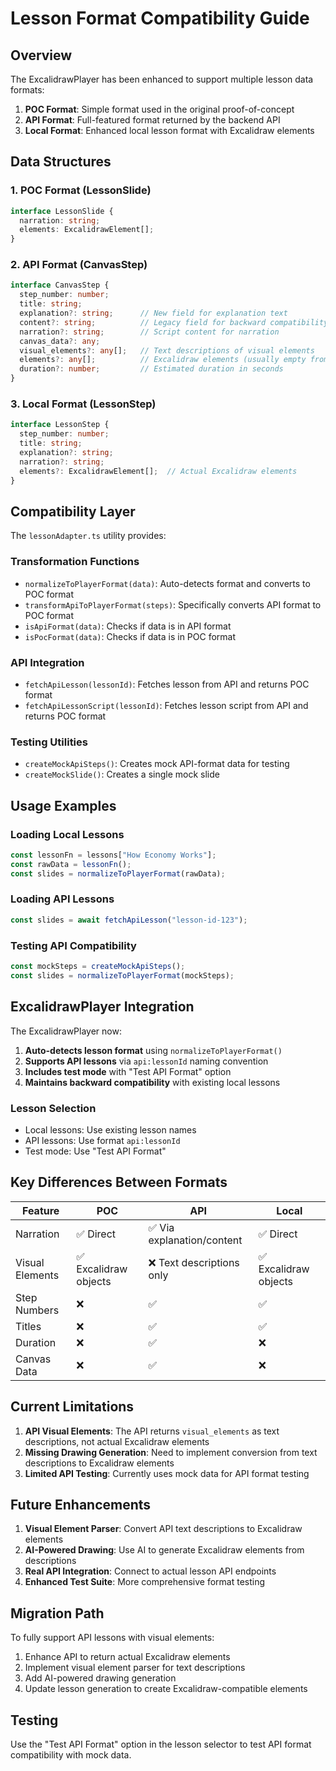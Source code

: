 # Lesson Format Compatibility Guide

## Overview

The ExcalidrawPlayer has been enhanced to support multiple lesson data formats:

1. **POC Format**: Simple format used in the original proof-of-concept
2. **API Format**: Full-featured format returned by the backend API
3. **Local Format**: Enhanced local lesson format with Excalidraw elements

## Data Structures

### 1. POC Format (LessonSlide)
```typescript
interface LessonSlide {
  narration: string;
  elements: ExcalidrawElement[];
}
```

### 2. API Format (CanvasStep)
```typescript
interface CanvasStep {
  step_number: number;
  title: string;
  explanation?: string;      // New field for explanation text
  content?: string;          // Legacy field for backward compatibility  
  narration?: string;        // Script content for narration
  canvas_data?: any;
  visual_elements?: any[];   // Text descriptions of visual elements
  elements?: any[];          // Excalidraw elements (usually empty from API)
  duration?: number;         // Estimated duration in seconds
}
```

### 3. Local Format (LessonStep)
```typescript
interface LessonStep {
  step_number: number;
  title: string;
  explanation?: string;
  narration?: string;
  elements?: ExcalidrawElement[];  // Actual Excalidraw elements
}
```

## Compatibility Layer

The `lessonAdapter.ts` utility provides:

### Transformation Functions
- `normalizeToPlayerFormat(data)`: Auto-detects format and converts to POC format
- `transformApiToPlayerFormat(steps)`: Specifically converts API format to POC format
- `isApiFormat(data)`: Checks if data is in API format
- `isPocFormat(data)`: Checks if data is in POC format

### API Integration
- `fetchApiLesson(lessonId)`: Fetches lesson from API and returns POC format
- `fetchApiLessonScript(lessonId)`: Fetches lesson script from API and returns POC format

### Testing Utilities
- `createMockApiSteps()`: Creates mock API-format data for testing
- `createMockSlide()`: Creates a single mock slide

## Usage Examples

### Loading Local Lessons
```typescript
const lessonFn = lessons["How Economy Works"];
const rawData = lessonFn();
const slides = normalizeToPlayerFormat(rawData);
```

### Loading API Lessons
```typescript
const slides = await fetchApiLesson("lesson-id-123");
```

### Testing API Compatibility
```typescript
const mockSteps = createMockApiSteps();
const slides = normalizeToPlayerFormat(mockSteps);
```

## ExcalidrawPlayer Integration

The ExcalidrawPlayer now:

1. **Auto-detects lesson format** using `normalizeToPlayerFormat()`
2. **Supports API lessons** via `api:lessonId` naming convention
3. **Includes test mode** with "Test API Format" option
4. **Maintains backward compatibility** with existing local lessons

### Lesson Selection
- Local lessons: Use existing lesson names
- API lessons: Use format `api:lessonId`
- Test mode: Use "Test API Format"

## Key Differences Between Formats

| Feature | POC | API | Local |
|---------|-----|-----|--------|
| Narration | ✅ Direct | ✅ Via explanation/content | ✅ Direct |
| Visual Elements | ✅ Excalidraw objects | ❌ Text descriptions only | ✅ Excalidraw objects |
| Step Numbers | ❌ | ✅ | ✅ |
| Titles | ❌ | ✅ | ✅ |
| Duration | ❌ | ✅ | ❌ |
| Canvas Data | ❌ | ✅ | ❌ |

## Current Limitations

1. **API Visual Elements**: The API returns `visual_elements` as text descriptions, not actual Excalidraw elements
2. **Missing Drawing Generation**: Need to implement conversion from text descriptions to Excalidraw elements
3. **Limited API Testing**: Currently uses mock data for API format testing

## Future Enhancements

1. **Visual Element Parser**: Convert API text descriptions to Excalidraw elements
2. **AI-Powered Drawing**: Use AI to generate Excalidraw elements from descriptions
3. **Real API Integration**: Connect to actual lesson API endpoints
4. **Enhanced Test Suite**: More comprehensive format testing

## Migration Path

To fully support API lessons with visual elements:

1. Enhance API to return actual Excalidraw elements
2. Implement visual element parser for text descriptions
3. Add AI-powered drawing generation
4. Update lesson generation to create Excalidraw-compatible elements

## Testing

Use the "Test API Format" option in the lesson selector to test API format compatibility with mock data.